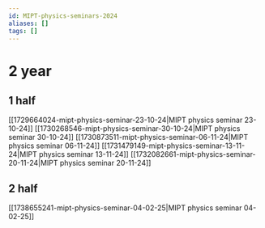 ```yaml
---
id: MIPT-physics-seminars-2024
aliases: []
tags: []
---
```


# 2 year
## 1 half
[[1729664024-mipt-physics-seminar-23-10-24|MIPT physics seminar 23-10-24]]
[[1730268546-mipt-physics-seminar-30-10-24|MIPT physics seminar 30-10-24]]
[[1730873511-mipt-physics-seminar-06-11-24|MIPT physics seminar 06-11-24]]
[[1731479149-mipt-physics-seminar-13-11-24|MIPT physics seminar 13-11-24]]
[[1732082661-mipt-physics-seminar-20-11-24|MIPT physics seminar 20-11-24]]

## 2 half
[[1738655241-mipt-physics-seminar-04-02-25|MIPT physics seminar 04-02-25]]

